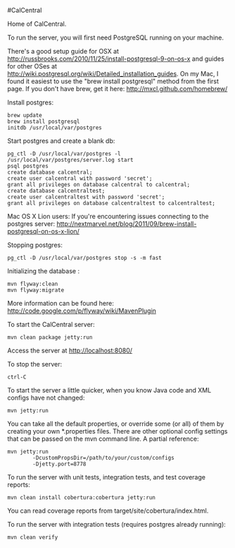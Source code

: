 #CalCentral

Home of CalCentral.

To run the server, you will first need PostgreSQL running on your machine.

There's a good setup guide for OSX at <http://russbrooks.com/2010/11/25/install-postgresql-9-on-os-x> and guides for
other OSes at <http://wiki.postgresql.org/wiki/Detailed_installation_guides>. On my Mac, I found it easiest to
use the "brew install postgresql" method from the first page. If you don't have brew, get it here:
<http://mxcl.github.com/homebrew/>

Install postgres:
```
brew update
brew install postgresql
initdb /usr/local/var/postgres
```

Start postgres and create a blank db:
```
pg_ctl -D /usr/local/var/postgres -l /usr/local/var/postgres/server.log start
psql postgres
create database calcentral;
create user calcentral with password 'secret';
grant all privileges on database calcentral to calcentral;
create database calcentraltest;
create user calcentraltest with password 'secret';
grant all privileges on database calcentraltest to calcentraltest;
```
Mac OS X Lion users: If you're encountering issues connecting to the postgres server: <http://nextmarvel.net/blog/2011/09/brew-install-postgresql-on-os-x-lion/>

Stopping postgres:
```
pg_ctl -D /usr/local/var/postgres stop -s -m fast
```

Initializing the database :
```
mvn flyway:clean
mvn flyway:migrate
```
More information can be found here: <http://code.google.com/p/flyway/wiki/MavenPlugin>

To start the CalCentral server:
```
mvn clean package jetty:run
```

Access the server at <http://localhost:8080/>

To stop the server:
```
ctrl-C
```

To start the server a little quicker, when you know Java code and XML configs have not changed:
```
mvn jetty:run
```

You can take all the default properties, or override some (or all) of them by creating your own *.properties
files. There are other optional config settings that can be passed on the mvn command line. A partial reference:
```
mvn jetty:run
		-DcustomPropsDir=/path/to/your/custom/configs
		-Djetty.port=8778
```

To run the server with unit tests, integration tests, and test coverage reports:
```
mvn clean install cobertura:cobertura jetty:run
```
You can read coverage reports from target/site/cobertura/index.html.

To run the server with integration tests (requires postgres already running):
```
mvn clean verify
```
